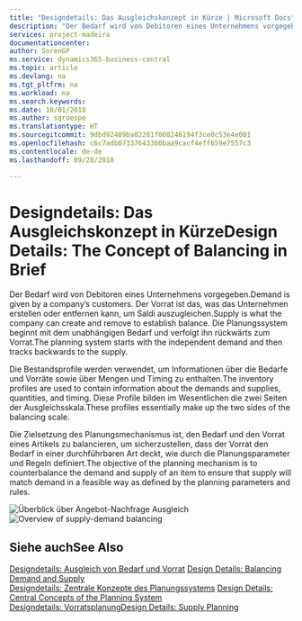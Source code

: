 ```yaml
---
title: "Designdetails: Das Ausgleichskonzept in Kürze | Microsoft Docs"
description: "Der Bedarf wird von Debitoren eines Unternehmens vorgegeben. Der Vorrat ist das, was das Unternehmen erstellen oder entfernen kann, um Saldi auszugleichen. Die Planungssystem beginnt mit dem unabhängigen Bedarf und verfolgt ihn rückwärts zum Vorrat."
services: project-madeira
documentationcenter: 
author: SorenGP
ms.service: dynamics365-business-central
ms.topic: article
ms.devlang: na
ms.tgt_pltfrm: na
ms.workload: na
ms.search.keywords: 
ms.date: 10/01/2018
ms.author: sgroespe
ms.translationtype: HT
ms.sourcegitcommit: 9dbd92409ba02281f008246194f3ce0c53e4e001
ms.openlocfilehash: c6c7adb07337643360baa9cacf4eff659e7557c3
ms.contentlocale: de-de
ms.lasthandoff: 09/28/2018

---
```

# <a name="design-details-the-concept-of-balancing-in-brief"></a><span data-ttu-id="e19ad-105">Designdetails: Das Ausgleichskonzept in Kürze</span><span class="sxs-lookup"><span data-stu-id="e19ad-105">Design Details: The Concept of Balancing in Brief</span></span>
<span data-ttu-id="e19ad-106">Der Bedarf wird von Debitoren eines Unternehmens vorgegeben.</span><span class="sxs-lookup"><span data-stu-id="e19ad-106">Demand is given by a company’s customers.</span></span> <span data-ttu-id="e19ad-107">Der Vorrat ist das, was das Unternehmen erstellen oder entfernen kann, um Saldi auszugleichen.</span><span class="sxs-lookup"><span data-stu-id="e19ad-107">Supply is what the company can create and remove to establish balance.</span></span> <span data-ttu-id="e19ad-108">Die Planungssystem beginnt mit dem unabhängigen Bedarf und verfolgt ihn rückwärts zum Vorrat.</span><span class="sxs-lookup"><span data-stu-id="e19ad-108">The planning system starts with the independent demand and then tracks backwards to the supply.</span></span>  

 <span data-ttu-id="e19ad-109">Die Bestandsprofile werden verwendet, um Informationen über die Bedarfe und Vorräte sowie über Mengen und Timing zu enthalten.</span><span class="sxs-lookup"><span data-stu-id="e19ad-109">The inventory profiles are used to contain information about the demands and supplies, quantities, and timing.</span></span> <span data-ttu-id="e19ad-110">Diese Profile bilden im Wesentlichen die zwei Seiten der Ausgleichsskala.</span><span class="sxs-lookup"><span data-stu-id="e19ad-110">These profiles essentially make up the two sides of the balancing scale.</span></span>  

 <span data-ttu-id="e19ad-111">Die Zielsetzung des Planungsmechanismus ist, den Bedarf und den Vorrat eines Artikels zu balancieren, um sicherzustellen, dass der Vorrat den Bedarf in einer durchführbaren Art deckt, wie durch die Planungsparameter und Regeln definiert.</span><span class="sxs-lookup"><span data-stu-id="e19ad-111">The objective of the planning mechanism is to counterbalance the demand and supply of an item to ensure that supply will match demand in a feasible way as defined by the planning parameters and rules.</span></span>  

 <span data-ttu-id="e19ad-112">![Überblick über Angebot-Nachfrage Ausgleich](media/nav_app_supply_planning_2_balancing.png "Überblick über Angebot-Nachfrage Ausgleich")</span><span class="sxs-lookup"><span data-stu-id="e19ad-112">![Overview of supply-demand balancing](media/nav_app_supply_planning_2_balancing.png "Overview of supply-demand balancing")</span></span>  

## <a name="see-also"></a><span data-ttu-id="e19ad-113">Siehe auch</span><span class="sxs-lookup"><span data-stu-id="e19ad-113">See Also</span></span>  
 <span data-ttu-id="e19ad-114">[Designdetails: Ausgleich von Bedarf und Vorrat](design-details-balancing-demand-and-supply.md) </span><span class="sxs-lookup"><span data-stu-id="e19ad-114">[Design Details: Balancing Demand and Supply](design-details-balancing-demand-and-supply.md) </span></span>  
 <span data-ttu-id="e19ad-115">[Designdetails: Zentrale Konzepte des Planungssystems](design-details-central-concepts-of-the-planning-system.md) </span><span class="sxs-lookup"><span data-stu-id="e19ad-115">[Design Details: Central Concepts of the Planning System](design-details-central-concepts-of-the-planning-system.md) </span></span>  
 [<span data-ttu-id="e19ad-116">Designdetails: Vorratsplanung</span><span class="sxs-lookup"><span data-stu-id="e19ad-116">Design Details: Supply Planning</span></span>](design-details-supply-planning.md)

